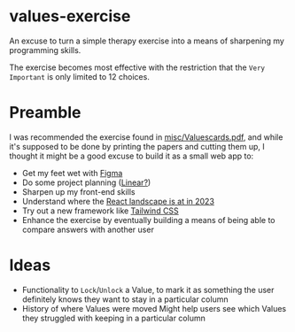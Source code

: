 # values-exercise
An excuse to turn a simple therapy exercise into a means of sharpening my programming skills.

The exercise becomes most effective with the restriction that the `Very Important` is only limited to 12 choices.

# Preamble

I was recommended the exercise found in [misc/Valuescards.pdf](misc/Valuescards.pdf), and while it's supposed to be done
by printing the papers and cutting them up, I thought it might be a good excuse to build it as a small web app to:

* Get my feet wet with [Figma](https://www.figma.com/)
* Do some project planning ([Linear?](https://linear.app/))
* Sharpen up my front-end skills
* Understand where the [React landscape is at in 2023](https://www.robinwieruch.de/react-starter/)
* Try out a new framework like [Tailwind CSS](https://tailwindcss.com/)
* Enhance the exercise by eventually building a means of being able to compare answers with another user

# Ideas

* Functionality to `Lock`/`Unlock` a Value, to mark it as something the user definitely knows they want to stay in a
particular column
* History of where Values were moved
Might help users see which Values they struggled with keeping in a particular column
